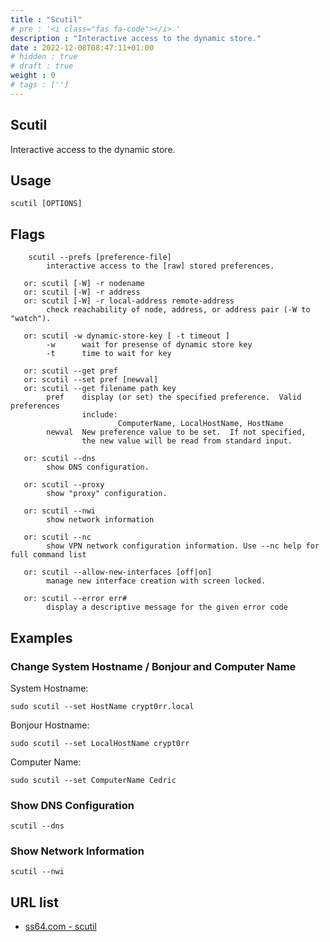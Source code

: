 ```yaml
---
title : "Scutil"
# pre : '<i class="fas fa-code"></i> '
description : "Interactive access to the dynamic store."
date : 2022-12-08T08:47:11+01:00
# hidden : true
# draft : true
weight : 0
# tags : ['']
---
```


## Scutil

Interactive access to the dynamic store.

## Usage

```plain
scutil [OPTIONS]
```

## Flags

```plain
    scutil --prefs [preference-file]
        interactive access to the [raw] stored preferences.

   or: scutil [-W] -r nodename
   or: scutil [-W] -r address
   or: scutil [-W] -r local-address remote-address
        check reachability of node, address, or address pair (-W to "watch").

   or: scutil -w dynamic-store-key [ -t timeout ]
        -w      wait for presense of dynamic store key
        -t      time to wait for key

   or: scutil --get pref
   or: scutil --set pref [newval]
   or: scutil --get filename path key  
        pref    display (or set) the specified preference.  Valid preferences
                include:
                        ComputerName, LocalHostName, HostName
        newval  New preference value to be set.  If not specified,
                the new value will be read from standard input.

   or: scutil --dns
        show DNS configuration.

   or: scutil --proxy
        show "proxy" configuration.

   or: scutil --nwi
        show network information

   or: scutil --nc
        show VPN network configuration information. Use --nc help for full command list

   or: scutil --allow-new-interfaces [off|on]
        manage new interface creation with screen locked.

   or: scutil --error err#
        display a descriptive message for the given error code
```

## Examples

### Change System Hostname / Bonjour and Computer Name

System Hostname:

```plain
sudo scutil --set HostName crypt0rr.local
```

Bonjour Hostname:

```plain
sudo scutil --set LocalHostName crypt0rr
```

Computer Name:

```plain
sudo scutil --set ComputerName Cedric
```

### Show DNS Configuration

```plain
scutil --dns
```

### Show Network Information

```plain
scutil --nwi
```

## URL list

- [ss64.com - scutil](https://ss64.com/osx/scutil.html)
